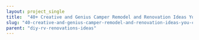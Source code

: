 ```yaml
---
layout: project_single
title:  "40+ Creative and Genius Camper Remodel and Renovation Ideas You Can Apply Right Now"
slug: "40-creative-and-genius-camper-remodel-and-renovation-ideas-you-can-apply-right-now"
parent: "diy-rv-renovations-ideas"
---
```

 